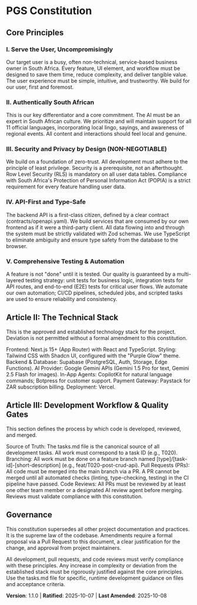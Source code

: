 <!--
# Sync Impact Report
Version change: 1.0.0 → 1.1.0
Modified principles:
  - Complete replacement of all principles with new content
Added sections:
  - Article II: The Technical Stack
  - Article III: Development Workflow & Quality Gates
Templates potentially requiring updates:
  - ✅ .specify/templates/plan-template.md
  - ✅ .specify/templates/spec-template.md
  - ✅ .specify/templates/tasks-template.md
No follow-up TODOs or deferred placeholders.
-->

# PGS Constitution

## Core Principles

### I. Serve the User, Uncompromisingly

Our target user is a busy, often non-technical, service-based business owner in South Africa. Every feature, UI element, and workflow must be designed to save them time, reduce complexity, and deliver tangible value. The user experience must be simple, intuitive, and trustworthy. We build for our user, first and foremost.

### II. Authentically South African

This is our key differentiator and a core commitment. The AI must be an expert in South African culture. We prioritize and will maintain support for all 11 official languages, incorporating local lingo, sayings, and awareness of regional events. All content and interactions should feel local and genuine.

### III. Security and Privacy by Design (NON-NEGOTIABLE)

We build on a foundation of zero-trust. All development must adhere to the principle of least privilege. Security is a prerequisite, not an afterthought. Row Level Security (RLS) is mandatory on all user data tables. Compliance with South Africa's Protection of Personal Information Act (POPIA) is a strict requirement for every feature handling user data.

### IV. API-First and Type-Safe

The backend API is a first-class citizen, defined by a clear contract (contracts/openapi.yaml). We build services that are consumed by our own frontend as if it were a third-party client. All data flowing into and through the system must be strictly validated with Zod schemas. We use TypeScript to eliminate ambiguity and ensure type safety from the database to the browser.

### V. Comprehensive Testing & Automation

A feature is not "done" until it is tested. Our quality is guaranteed by a multi-layered testing strategy: unit tests for business logic, integration tests for API routes, and end-to-end (E2E) tests for critical user flows. We automate our own automation; CI/CD pipelines, scheduled jobs, and scripted tasks are used to ensure reliability and consistency.

## Article II: The Technical Stack

This is the approved and established technology stack for the project. Deviation is not permitted without a formal amendment to this constitution.

Frontend: Next.js 15+ (App Router) with React and TypeScript.
Styling: Tailwind CSS with Shadcn UI, configured with the "Purple Glow" theme.
Backend & Database: Supabase (PostgreSQL, Auth, Storage, Edge Functions).
AI Provider: Google Gemini APIs (Gemini 1.5 Pro for text, Gemini 2.5 Flash for images).
In-App Agents: CopilotKit for natural language commands; Botpress for customer support.
Payment Gateway: Paystack for ZAR subscription billing.
Deployment: Vercel.

## Article III: Development Workflow & Quality Gates

This section defines the process by which code is developed, reviewed, and merged.

Source of Truth: The tasks.md file is the canonical source of all development tasks. All work must correspond to a task ID (e.g., T020).
Branching: All work must be done on a feature branch named [type]/[task-id]-[short-description] (e.g., feat/T020-post-crud-api).
Pull Requests (PRs): All code must be merged into the main branch via a PR. A PR cannot be merged until all automated checks (linting, type-checking, testing) in the CI pipeline have passed.
Code Reviews: All PRs must be reviewed by at least one other team member or a designated AI review agent before merging. Reviews must validate compliance with this constitution.

## Governance

This constitution supersedes all other project documentation and practices. It is the supreme law of the codebase. Amendments require a formal proposal via a Pull Request to this document, a clear justification for the change, and approval from project maintainers.

All development, pull requests, and code reviews must verify compliance with these principles.
Any increase in complexity or deviation from the established stack must be rigorously justified against the core principles.
Use the tasks.md file for specific, runtime development guidance on files and acceptance criteria.

**Version**: 1.1.0 | **Ratified**: 2025-10-07 | **Last Amended**: 2025-10-08
